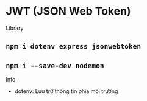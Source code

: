 # JWT (JSON Web Token)

Library
## `npm i dotenv express jsonwebtoken`

## `npm i --save-dev nodemon`

Info
- dotenv: Lưu trữ thông tin phía môi trường